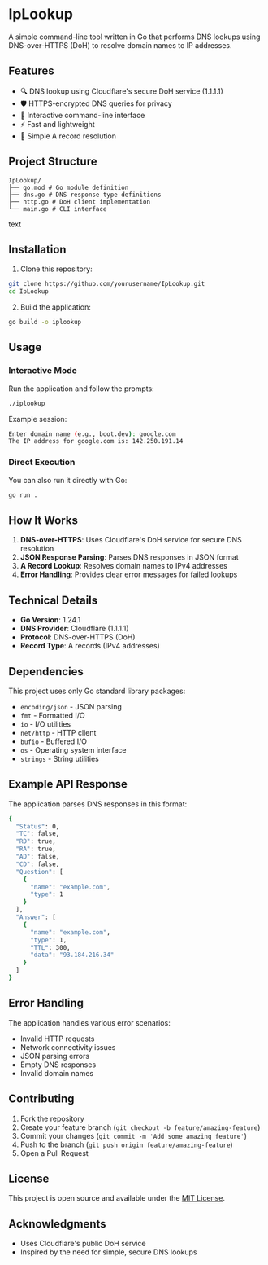 # IpLookup

A simple command-line tool written in Go that performs DNS lookups using DNS-over-HTTPS (DoH) to resolve domain names to IP addresses.

## Features

- 🔍 DNS lookup using Cloudflare's secure DoH service (1.1.1.1)
- 🛡️ HTTPS-encrypted DNS queries for privacy
- 📝 Interactive command-line interface
- ⚡ Fast and lightweight
- 🎯 Simple A record resolution

## Project Structure
```
IpLookup/
├── go.mod # Go module definition
├── dns.go # DNS response type definitions
├── http.go # DoH client implementation
└── main.go # CLI interface
```
text

## Installation

1. Clone this repository:
```bash
git clone https://github.com/yourusername/IpLookup.git
cd IpLookup
```

2. Build the application:
```bash
go build -o iplookup
```

## Usage

### Interactive Mode

Run the application and follow the prompts:
```bash
./iplookup
```

Example session:
```bash
Enter domain name (e.g., boot.dev): google.com
The IP address for google.com is: 142.250.191.14
```

### Direct Execution

You can also run it directly with Go:
```bash
go run .
```

## How It Works

1. **DNS-over-HTTPS**: Uses Cloudflare's DoH service for secure DNS resolution
2. **JSON Response Parsing**: Parses DNS responses in JSON format
3. **A Record Lookup**: Resolves domain names to IPv4 addresses
4. **Error Handling**: Provides clear error messages for failed lookups

## Technical Details

- **Go Version**: 1.24.1
- **DNS Provider**: Cloudflare (1.1.1.1)
- **Protocol**: DNS-over-HTTPS (DoH)
- **Record Type**: A records (IPv4 addresses)

## Dependencies

This project uses only Go standard library packages:
- `encoding/json` - JSON parsing
- `fmt` - Formatted I/O
- `io` - I/O utilities  
- `net/http` - HTTP client
- `bufio` - Buffered I/O
- `os` - Operating system interface
- `strings` - String utilities

## Example API Response

The application parses DNS responses in this format:
```bash
{
  "Status": 0,
  "TC": false,
  "RD": true,  
  "RA": true,
  "AD": false,
  "CD": false,
  "Question": [
    {
      "name": "example.com",
      "type": 1
    }
  ],
  "Answer": [
    {
      "name": "example.com",
      "type": 1,
      "TTL": 300,
      "data": "93.184.216.34"
    }
  ]
}
```

## Error Handling

The application handles various error scenarios:
- Invalid HTTP requests
- Network connectivity issues
- JSON parsing errors
- Empty DNS responses
- Invalid domain names

## Contributing

1. Fork the repository
2. Create your feature branch (`git checkout -b feature/amazing-feature`)
3. Commit your changes (`git commit -m 'Add some amazing feature'`)
4. Push to the branch (`git push origin feature/amazing-feature`)
5. Open a Pull Request

## License

This project is open source and available under the [MIT License](LICENSE).

## Acknowledgments

- Uses Cloudflare's public DoH service
- Inspired by the need for simple, secure DNS lookups
